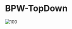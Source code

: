 # BPW-TopDown
![100](https://user-images.githubusercontent.com/46027559/213289902-08f47837-67b1-453f-ac64-a0e74556ccf4.jpg)
